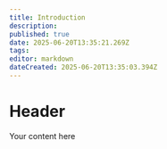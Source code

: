 ```yaml
---
title: Introduction
description: 
published: true
date: 2025-06-20T13:35:21.269Z
tags: 
editor: markdown
dateCreated: 2025-06-20T13:35:03.394Z
---
```


# Header
Your content here